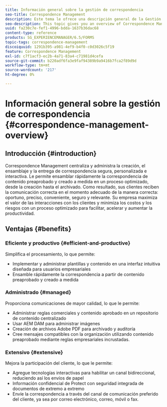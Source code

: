 ```yaml
---
title: Información general sobre la gestión de correspondencia
seo-title: Correspondence Management
description: Este tema le ofrece una descripción general de la Gestión de Correspondencia.
seo-description: This topic gives you an overview of Correspondence Management.
uuid: fa230c7e-fef1-4996-bdda-1637b36dac68
content-type: reference
products: SG_EXPERIENCEMANAGER/6.5/FORMS
topic-tags: correspondence-management
discoiquuid: 1291b395-a981-4ef9-b4f0-c0d3026c5f19
feature: Correspondence Management
exl-id: c7f1acf3-ec2b-4a71-83a4-c71981d4cefa
source-git-commit: b220adf6fa3e9faf94389b9a9416b7fca2f89d9d
workflow-type: tm+mt
source-wordcount: '217'
ht-degree: 0%

---
```


# Información general sobre la gestión de correspondencia {#correspondence-management-overview}

## Introducción {#introduction}

Correspondence Management centraliza y administra la creación, el ensamblaje y la entrega de correspondencia segura, personalizada e interactiva. Le permite ensamblar rápidamente la correspondencia de contenido preaprobado y creado a medida en un proceso optimizado, desde la creación hasta el archivado. Como resultado, sus clientes reciben la comunicación correcta en el momento adecuado de la manera correcta: oportuno, preciso, conveniente, seguro y relevante. Su empresa maximiza el valor de las interacciones con los clientes y minimiza los costos y los riesgos con un proceso optimizado para facilitar, acelerar y aumentar la productividad.

## Ventajas {#benefits}

### Eficiente y productivo {#efficient-and-productive}

Simplifica el procesamiento, lo que permite:

* Implementar y administrar plantillas y contenido en una interfaz intuitiva diseñada para usuarios empresariales
* Ensamble rápidamente la correspondencia a partir de contenido preaprobado y creado a medida

### Administrado {#managed}

Proporciona comunicaciones de mayor calidad, lo que le permite:

* Administrar reglas comerciales y contenido aprobado en un repositorio de contenido centralizado
* Usar AEM DAM para administrar imágenes
* Creación de archivos Adobe PDF para archivado y auditoría
* Cree mensajes compatibles con la organización utilizando contenido preaprobado mediante reglas empresariales incrustadas.

### Extensivo {#extensive}

Mejora la participación del cliente, lo que le permite:

* Agregue tecnologías interactivas para habilitar un canal bidireccional, reduciendo así los envíos de papel
* Información confidencial de Protect con seguridad integrada de documentos de extremo a extremo
* Envíe la correspondencia a través del canal de comunicación preferido del cliente, ya sea por correo electrónico, correo, móvil o fax.
